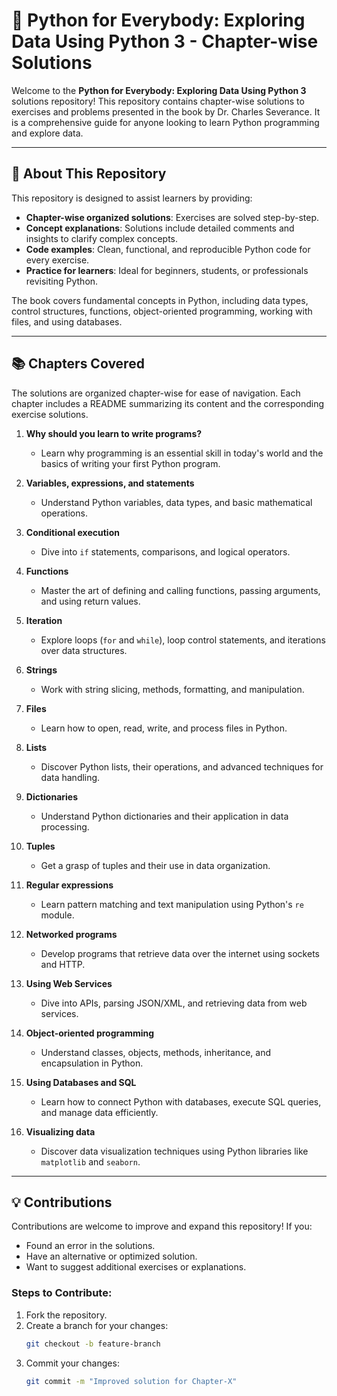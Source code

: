# 📘 Python for Everybody: Exploring Data Using Python 3 - Chapter-wise Solutions

Welcome to the **Python for Everybody: Exploring Data Using Python 3** solutions repository! This repository contains chapter-wise solutions to exercises and problems presented in the book by Dr. Charles Severance. It is a comprehensive guide for anyone looking to learn Python programming and explore data.

---

## 📖 About This Repository

This repository is designed to assist learners by providing:
- **Chapter-wise organized solutions**: Exercises are solved step-by-step.
- **Concept explanations**: Solutions include detailed comments and insights to clarify complex concepts.
- **Code examples**: Clean, functional, and reproducible Python code for every exercise.
- **Practice for learners**: Ideal for beginners, students, or professionals revisiting Python.

The book covers fundamental concepts in Python, including data types, control structures, functions, object-oriented programming, working with files, and using databases.

---

## 📚 Chapters Covered

The solutions are organized chapter-wise for ease of navigation. Each chapter includes a README summarizing its content and the corresponding exercise solutions.

1. **Why should you learn to write programs?**
   - Learn why programming is an essential skill in today's world and the basics of writing your first Python program.
   
2. **Variables, expressions, and statements**
   - Understand Python variables, data types, and basic mathematical operations.

3. **Conditional execution**
   - Dive into `if` statements, comparisons, and logical operators.

4. **Functions**
   - Master the art of defining and calling functions, passing arguments, and using return values.

5. **Iteration**
   - Explore loops (`for` and `while`), loop control statements, and iterations over data structures.

6. **Strings**
   - Work with string slicing, methods, formatting, and manipulation.

7. **Files**
   - Learn how to open, read, write, and process files in Python.

8. **Lists**
   - Discover Python lists, their operations, and advanced techniques for data handling.

9. **Dictionaries**
   - Understand Python dictionaries and their application in data processing.

10. **Tuples**
    - Get a grasp of tuples and their use in data organization.

11. **Regular expressions**
    - Learn pattern matching and text manipulation using Python's `re` module.

12. **Networked programs**
    - Develop programs that retrieve data over the internet using sockets and HTTP.

13. **Using Web Services**
    - Dive into APIs, parsing JSON/XML, and retrieving data from web services.

14. **Object-oriented programming**
    - Understand classes, objects, methods, inheritance, and encapsulation in Python.

15. **Using Databases and SQL**
    - Learn how to connect Python with databases, execute SQL queries, and manage data efficiently.

16. **Visualizing data**
    - Discover data visualization techniques using Python libraries like `matplotlib` and `seaborn`.

---

## 💡 Contributions

Contributions are welcome to improve and expand this repository! If you:
- Found an error in the solutions.
- Have an alternative or optimized solution.
- Want to suggest additional exercises or explanations.

### Steps to Contribute:
1. Fork the repository.
2. Create a branch for your changes:
   ```bash
   git checkout -b feature-branch
3. Commit your changes:
   ```bash
   git commit -m "Improved solution for Chapter-X"
